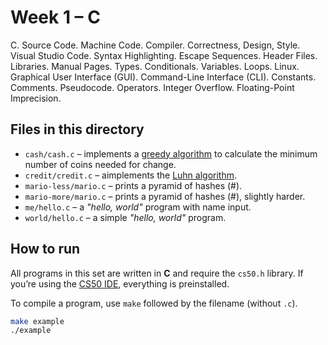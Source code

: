 # Week 1 – C

C. Source Code. Machine Code. Compiler. Correctness, Design, Style. Visual Studio Code. Syntax Highlighting. Escape Sequences. Header Files. Libraries. Manual Pages. Types. Conditionals. Variables. Loops. Linux. Graphical User Interface (GUI). Command-Line Interface (CLI). Constants. Comments. Pseudocode. Operators. Integer Overflow. Floating-Point Imprecision.

## Files in this directory

- `cash/cash.c` – implements a [greedy algorithm](https://en.wikipedia.org/wiki/Greedy_algorithm) to calculate the minimum number of coins needed for change.
- `credit/credit.c` – aimplements the [Luhn algorithm](https://en.wikipedia.org/wiki/Luhn_algorithm).
- `mario-less/mario.c` – prints a pyramid of hashes (#).
- `mario-more/mario.c` – prints a pyramid of hashes (#), slightly harder.
- `me/hello.c` – a *"hello, world"* program with name input.
- `world/hello.c` – a simple *"hello, world"* program.

## How to run

All programs in this set are written in **C** and require the `cs50.h` library. If you’re using the [CS50 IDE](https://cs50.dev/), everything is preinstalled.

To compile a program, use `make` followed by the filename (without `.c`). 

```bash
make example
./example
